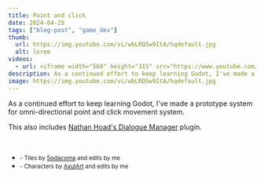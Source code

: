 ```yaml
---
title: Point and click
date: 2024-04-25
tags: ["blog-post", "game_dev"]
thumb:
  url: https://img.youtube.com/vi/wbLRQ5w9ItA/hqdefault.jpg
  alt: lorem
videos:
  - url: <iframe width="560" height="315" src="https://www.youtube.com/embed/wbLRQ5w9ItA?si=N0hOrHbuXcpt2ZDH" title="YouTube video player" frameborder="0" allow="accelerometer; autoplay; clipboard-write; encrypted-media; gyroscope; picture-in-picture; web-share" referrerpolicy="strict-origin-when-cross-origin" allowfullscreen></iframe>
description: As a continued effort to keep learning Godot, I've made a prototype system for omni-directional point and click movement system.
image: https://img.youtube.com/vi/wbLRQ5w9ItA/hqdefault.jpg
---
```


As a continued effort to keep learning Godot, I've made a prototype system for omni-directional point and click movement system.

This also includes <a href="https://github.com/nathanhoad/godot_dialogue_manager">Nathan Hoad's Dialogue Manager</a> plugin.

<br />

<ul class="list-unstyled">
  <li>
    <small>- Tiles by <a href="https://sodacoma.itch.io/awakening-complete-tileset">Sodacoma</a> and edits by me</small> 
  </li>
  <li>
    <small>- Characters by <a href="https://axulart.itch.io/small-8-direction-characters">AxulArt</a> and edits by me</small>
  </li>
</ul>
